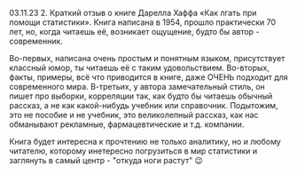 03.11.23
2. Краткий отзыв о книге Дарелла Хаффа «Как лгать при помощи статистики».
Книга написана в 1954, прошло практически 70 лет, но, когда читаешь её, возникает ощущение, будто бы автор - современник.

Во-первых, написана очень простым и понятным языком, присутствует классный юмор, ты читаешь её с таким удовольствием.
Во-вторых, факты, примеры, всё что приводится в книге, даже ОЧЕНЬ подходит для современного мира.
В-третьих, у автора замечательный стиль, он пишет про выборки, корреляции так, как будто бы читаешь обычный рассказ, а не как какой-нибудь учебник или справочник.
Подытожим, это не пособие и не учебник, это великолепный рассказ, как нас обманывают рекламные, фармацевтические и т.д. компании.

Книга будет интересна к прочтению не только аналитику, но и любому читателю, которому инетересно погрузиться в мир статистики и заглянуть в самый центр - "откуда ноги растут" 😉
